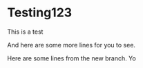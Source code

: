 # Testing123
This is a test

And here are some more lines for you to see.

Here are some lines from the new branch. Yo